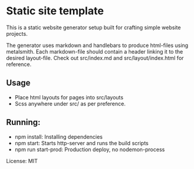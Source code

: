# Static site template

This is a static website generator setup built for crafting simple website projects.

The generator uses markdown and handlebars to produce html-files using metalsmith. Each markdown-file should contain a header linking it to the desired layout-file. Check out src/index.md and src/layout/index.html for reference.

## Usage

- Place html layouts for pages into src/layouts
- Scss anywhere under src/ as per preference.

## Running:
- npm install: Installing dependencies
- npm start: Starts http-server and runs the build scripts
- npm run start-prod: Production deploy, no nodemon-process

License: MIT
